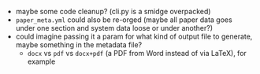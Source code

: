 * maybe some code cleanup? (cli.py is a smidge overpacked)
* `paper_meta.yml` could also be re-orged (maybe all paper data goes under one section and system data loose or under another?)
* could imagine passing it a param for what kind of output file to generate, maybe something in the metadata file? 
    - `docx` vs `pdf` vs `docx+pdf` (a PDF from Word instead of via LaTeX), for example
